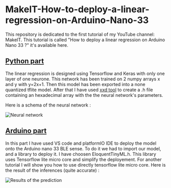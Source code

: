# MakeIT-How-to-deploy-a-linear-regression-on-Arduino-Nano-33

This repository is dedicated to the first tutorial of my YouTube channel: MakeIT.
This tutorial is called "How to deploy a linear regression on Arduino Nano 33 ?" it's available here.

## [Python part](https://github.com/BaptisteZloch/MakeIT-How-to-deploy-a-linear-regression-on-Arduino-Nano-33/tree/main/Python%20model%20and%20files)

The linear regression is designed using Tensorflow and Keras with only one layer of one neurone. This network has been trained on 2 numpy arrays x and y with y=2x+1.
Then this model has been exported into a none quantized tflite model. After that I have used [xxd tool](https://cygwin.com/packages/summary/xxd.html) to create a .h file containing an hexadecimal array with the the neural network's parameters.

Here is a schema of the neural network :

![Neural network](https://github.com/BaptisteZloch/MakeIT-How-to-deploy-a-linear-regression-on-Arduino-Nano-33/blob/main/Python%20model%20and%20files/Neural%20network.png?raw=true)

## [Arduino part](https://github.com/BaptisteZloch/MakeIT-How-to-deploy-a-linear-regression-on-Arduino-Nano-33/tree/main/Arduino%20code/MakeIT_LinearRegression)

In this part I have used VS code and platformIO IDE to deploy the model onto the Arduino nano 33 BLE sense. To do it we had to import our model, and a library to deploy it. I have choosen EloquentTinyML.h. This library uses Tensorflow lite micro core and simplify the deployement. For another tutorial I will show you how to use directly tensorflow lite micro core.
Here is the result of the inferences (quite accurate) : 

![Results of the prediction](https://github.com/BaptisteZloch/MakeIT-How-to-deploy-a-linear-regression-on-Arduino-Nano-33/blob/main/Results.png?raw=true)
